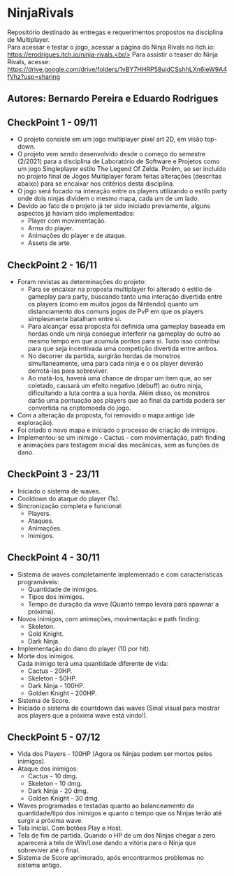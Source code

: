 # NinjaRivals
Repositório destinado às entregas e requerimentos propostos na disciplina de Multiplayer.<br/>
Para acessar e testar o jogo, acessar a página do Ninja Rivals no Itch.io: https://erodrigues.itch.io/ninja-rivals.<br/>
Para assistir o teaser do Ninja Rivals, acesse: https://drive.google.com/drive/folders/1vBY7HHRP58ujdCSshhLXn6ieW9A4fVhz?usp=sharing


## Autores: Bernardo Pereira e Eduardo Rodrigues

## CheckPoint 1 - 09/11
* O projeto consiste em um jogo multiplayer pixel art 2D, em visão top-down. 
* O projeto vem sendo desenvolvido desde o começo do semestre (2/2021) para a disciplina de Laboratório de Software e Projetos como um jogo Singleplayer estilo The Legend Of Zelda. Porém, ao ser incluído no projeto final de Jogos Multiplayer foram feitas alterações (descritas abaixo) para se encaixar nos critérios desta disciplina.
* O jogo será focado na interação entre os players utilizando o estilo party onde dois ninjas dividem o mesmo mapa, cada um de um lado.  
* Devido ao fato de o projeto já ter sido iniciado previamente, alguns aspectos já haviam sido implementados:
	- Player com movimentação.
	- Arma do player.
	- Animações do player e de ataque.
	- Assets de arte.
	
## CheckPoint 2 - 16/11

* Foram revistas as determinações do projeto:
	* Para se encaixar na proposta multiplayer foi alterado o estilo de gameplay para party, buscando tanto uma interação divertida entre os players (como em muitos jogos da Nintendo) quanto um distanciamento dos comuns jogos de PvP em que os players simplesmente batalham entre si.
	* Para alcançar essa proposta foi definida uma gameplay baseada em hordas onde um ninja consegue interferir na gameplay do outro ao mesmo tempo em que acumula pontos para si. Tudo isso contribui para que seja incentivada uma competição divertida entre ambos.
	* No decorrer da partida, surgirão hordas de monstros simultaneamente, uma para cada ninja e o os player deverão derrotá-las para sobreviver.
	* Ao matá-los, haverá uma chance de dropar um item que, ao ser coletado, causará um efeito negativo (debuff) ao outro ninja, dificultando a luta contra a sua horda. Além disso, os monstros darão uma pontuação aos players que ao final da partida poderá ser convertida na criptomoeda do jogo.
* Com a alteração da proposta, foi removido o mapa antigo (de exploração).
* Foi criado o novo mapa e iniciado o processo de criação de inimigos. 
* Implementou-se um inimigo - Cactus - com movimentação, path finding e animações para testagem inicial das mecânicas, sem as funções de dano.

## CheckPoint 3 - 23/11

* Iniciado o sistema de waves.
* Cooldown do ataque do player (1s).
* Sincronização completa e funcional:
	* Players.
	* Ataques.
	* Animações.
	* Inimigos.

## CheckPoint 4 - 30/11
* Sistema de waves completamente implementado e com características programáveis:
	* Quantidade de inimigos.
	* Tipos dos inimigos.
	* Tempo de duração da wave (Quanto tempo levará para spawnar a próxima). 
* Novos inimigos, com animações, movimentação e path finding:
	* Skeleton.
	* Gold Knight.
	* Dark Ninja.
* Implementação do dano do player (10 por hit). 
* Morte dos inimigos.<br/> 
Cada inimigo terá uma quantidade diferente de vida: 
	* Cactus - 20HP.
	* Skeleton - 50HP.
	* Dark Ninja - 100HP.
	* Golden Knight - 200HP.
* Sistema de Score.
* Iniciado o sistema de countdown das waves (Sinal visual para mostrar aos players que a próxima wave está vindo!).

## CheckPoint 5 - 07/12
* Vida dos Players - 100HP (Agora os Ninjas podem ser mortos pelos inimigos).
* Ataque dos inimigos:
	* Cactus - 10 dmg.
	* Skeleton - 10 dmg.
	* Dark Ninja - 20 dmg.
	* Golden Knight - 30 dmg.
* Waves programadas e testadas quanto ao balanceamento da quantidade/tipo dos inimigos e quanto o tempo que os Ninjas terão até surgir a próxima wave. 
* Tela inicial. Com botões Play e Host.
* Tela de fim de partida. Quando o HP de um dos Ninjas chegar a zero aparecerá a tela de WIn/Lose dando a vitória para o Ninja que sobreviver até o final.
* Sistema de Score aprimorado, após encontrarmos problemas no sistema antigo.
